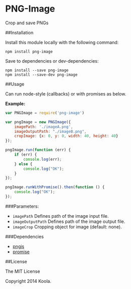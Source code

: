 PNG-Image
==========

Crop and save PNGs

##Installation

Install this module locally with the following command:
```shell
npm install png-image
```

Save to dependencies or dev-dependencies:
```shell
npm install --save png-image
npm install --save-dev png-image
```

##Usage

Can run node-style (callbacks) or with promises as below.

**Example:**
```javascript
var PNGImage = require('png-image')

var pngImage = new PNGImage({
    imagePath: './imageA.png',
    imageOutputPath: "./imageB.png",
    cropImage: {x: 0, y: 0, width: 40, height: 40}
});

pngImage.run(function (err) {
    if (err) {
        console.log(err);
    } else {
        console.log("OK");
    }
});

pngImage.runWithPromise().then(function () {
    console.log("OK");
});
```

###Parameters:

* ```imagePath``` Defines path of the image input file.
* ```imageOutputPath``` Defines path of the image output file.
* ```imageCrop``` Cropping object for image (default: none).

###Dependencies
* [pngjs](https://github.com/niegowski/node-pngjs)
* [promise](https://github.com/then/promise)

##License

The MIT License

Copyright 2014 Koola.